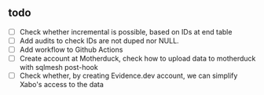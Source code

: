 ## todo

- [ ] Check whether incremental is possible, based on IDs at end table
- [ ] Add audits to check IDs are not duped nor NULL.
- [ ] Add workflow to Github Actions
- [ ] Create account at Motherduck, check how to upload data to motherduck with sqlmesh post-hook
- [ ] Check whether, by creating Evidence.dev account, we can simplify Xabo's access to the data
